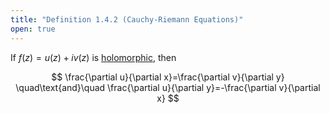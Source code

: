 ```yaml
---
title: "Definition 1.4.2 (Cauchy-Riemann Equations)"
open: true
---
```


If $f(z) = u(z) + iv(z)$ is
[holomorphic](#complex-analysis/holomorphic-function), then

$$
\frac{\partial u}{\partial x}=\frac{\partial v}{\partial y}
\quad\text{and}\quad
\frac{\partial u}{\partial y}=-\frac{\partial v}{\partial x}
$$
